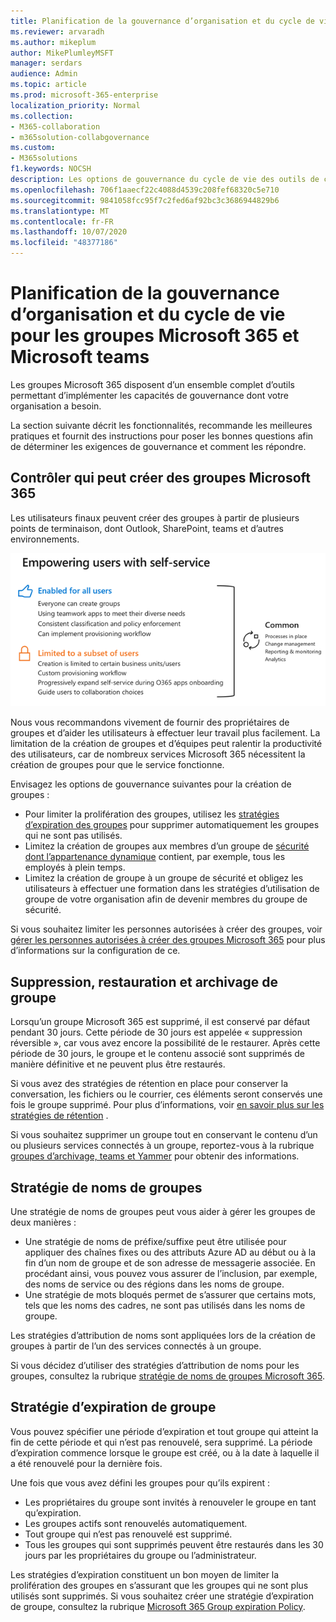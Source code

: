```yaml
---
title: Planification de la gouvernance d’organisation et du cycle de vie pour les groupes Microsoft 365 et Microsoft teams
ms.reviewer: arvaradh
ms.author: mikeplum
author: MikePlumleyMSFT
manager: serdars
audience: Admin
ms.topic: article
ms.prod: microsoft-365-enterprise
localization_priority: Normal
ms.collection:
- M365-collaboration
- m365solution-collabgovernance
ms.custom:
- M365solutions
f1.keywords: NOCSH
description: Les options de gouvernance du cycle de vie des outils de collaboration dans Microsoft 365
ms.openlocfilehash: 706f1aaecf22c4088d4539c208fef68320c5e710
ms.sourcegitcommit: 9841058fcc95f7c2fed6af92bc3c3686944829b6
ms.translationtype: MT
ms.contentlocale: fr-FR
ms.lasthandoff: 10/07/2020
ms.locfileid: "48377186"
---
```

# <a name="plan-organization-and-lifecycle-governance-for-microsoft-365-groups-and-microsoft-teams"></a>Planification de la gouvernance d’organisation et du cycle de vie pour les groupes Microsoft 365 et Microsoft teams

Les groupes Microsoft 365 disposent d’un ensemble complet d’outils permettant d’implémenter les capacités de gouvernance dont votre organisation a besoin. 

La section suivante décrit les fonctionnalités, recommande les meilleures pratiques et fournit des instructions pour poser les bonnes questions afin de déterminer les exigences de gouvernance et comment les répondre.

## <a name="control-who-can-create-microsoft-365-groups"></a>Contrôler qui peut créer des groupes Microsoft 365

Les utilisateurs finaux peuvent créer des groupes à partir de plusieurs points de terminaison, dont Outlook, SharePoint, teams et d’autres environnements.

![Description de l’image](../media/04.png)

Nous vous recommandons vivement de fournir des propriétaires de groupes et d’aider les utilisateurs à effectuer leur travail plus facilement. La limitation de la création de groupes et d’équipes peut ralentir la productivité des utilisateurs, car de nombreux services Microsoft 365 nécessitent la création de groupes pour que le service fonctionne.

Envisagez les options de gouvernance suivantes pour la création de groupes :

- Pour limiter la prolifération des groupes, utilisez les [stratégies d’expiration des groupes](microsoft-365-groups-expiration-policy.md) pour supprimer automatiquement les groupes qui ne sont pas utilisés.
- Limitez la création de groupes aux membres d’un groupe de [sécurité dont l’appartenance dynamique](https://docs.microsoft.com/azure/active-directory/users-groups-roles/groups-create-rule) contient, par exemple, tous les employés à plein temps.
- Limitez la création de groupe à un groupe de sécurité et obligez les utilisateurs à effectuer une formation dans les stratégies d’utilisation de groupe de votre organisation afin de devenir membres du groupe de sécurité.

Si vous souhaitez limiter les personnes autorisées à créer des groupes, voir [gérer les personnes autorisées à créer des groupes Microsoft 365](manage-creation-of-groups.md) pour plus d’informations sur la configuration de ce.

## <a name="group-delete-restore-and-archiving"></a>Suppression, restauration et archivage de groupe

Lorsqu’un groupe Microsoft 365 est supprimé, il est conservé par défaut pendant 30 jours. Cette période de 30 jours est appelée « suppression réversible », car vous avez encore la possibilité de le restaurer. Après cette période de 30 jours, le groupe et le contenu associé sont supprimés de manière définitive et ne peuvent plus être restaurés.

Si vous avez des stratégies de rétention en place pour conserver la conversation, les fichiers ou le courrier, ces éléments seront conservés une fois le groupe supprimé. Pour plus d’informations, voir [en savoir plus sur les stratégies de rétention](https://docs.microsoft.com/microsoft-365/compliance/retention-policies) .

Si vous souhaitez supprimer un groupe tout en conservant le contenu d’un ou plusieurs services connectés à un groupe, reportez-vous à la rubrique [groupes d’archivage, teams et Yammer](end-life-cycle-groups-teams-sites-yammer.md) pour obtenir des informations.

## <a name="group-naming-policy"></a>Stratégie de noms de groupes

Une stratégie de noms de groupes peut vous aider à gérer les groupes de deux manières :

- Une stratégie de noms de préfixe/suffixe peut être utilisée pour appliquer des chaînes fixes ou des attributs Azure AD au début ou à la fin d’un nom de groupe et de son adresse de messagerie associée. En procédant ainsi, vous pouvez vous assurer de l’inclusion, par exemple, des noms de service ou des régions dans les noms de groupe.
- Une stratégie de mots bloqués permet de s’assurer que certains mots, tels que les noms des cadres, ne sont pas utilisés dans les noms de groupe.

Les stratégies d’attribution de noms sont appliquées lors de la création de groupes à partir de l’un des services connectés à un groupe.

Si vous décidez d’utiliser des stratégies d’attribution de noms pour les groupes, consultez la rubrique [stratégie de noms de groupes Microsoft 365](groups-naming-policy.md).

## <a name="group-expiration-policy"></a>Stratégie d’expiration de groupe

Vous pouvez spécifier une période d’expiration et tout groupe qui atteint la fin de cette période et qui n’est pas renouvelé, sera supprimé. La période d’expiration commence lorsque le groupe est créé, ou à la date à laquelle il a été renouvelé pour la dernière fois.

Une fois que vous avez défini les groupes pour qu’ils expirent :
- Les propriétaires du groupe sont invités à renouveler le groupe en tant qu’expiration.
- Les groupes actifs sont renouvelés automatiquement.
- Tout groupe qui n’est pas renouvelé est supprimé.
- Tous les groupes qui sont supprimés peuvent être restaurés dans les 30 jours par les propriétaires du groupe ou l’administrateur.

Les stratégies d’expiration constituent un bon moyen de limiter la prolifération des groupes en s’assurant que les groupes qui ne sont plus utilisés sont supprimés. Si vous souhaitez créer une stratégie d’expiration de groupe, consultez la rubrique [Microsoft 365 Group expiration Policy](microsoft-365-groups-expiration-policy.md).
